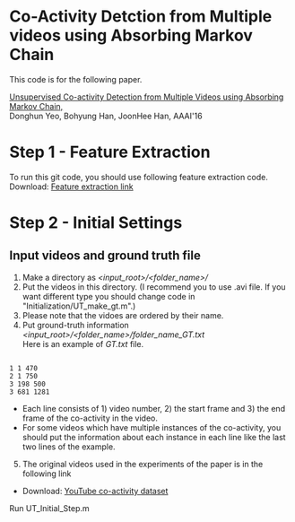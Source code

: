 # Co-Activity Detction from Multiple videos using Absorbing Markov Chain

This code is for the following paper.

<a href="http://cvlab.postech.ac.kr/research/coactivity/">Unsupervised Co-activity Detection from Multiple Videos using Absorbing Markov Chain,</a><br>
Donghun Yeo, Bohyung Han, JoonHee Han, AAAI'16

# Step 1 - Feature Extraction
To run this git code, you should use following feature extraction code.<br>
Download: <a href="http://cvlab.postech.ac.kr/research/coactivity/yeo-han.pdf">Feature extraction link</a>

# Step 2 - Initial Settings
## Input videos and ground truth file
  1. Make a directory as _<input_root>/<folder_name>/_ <br>
  2. Put the videos in this directory. (I recommend you to use .avi file. If you want different type you should change code in "Initialization/UT_make_gt.m".)
  3. Please note that the vidoes are ordered by their name.
  4. Put ground-truth information _<input_root>/<folder_name>/folder_name_GT.txt_ <br>
  Here is an example of _GT.txt_ file.
<pre><code>
1 1 470
2 1 750
3 198 500
3 681 1281
</code></pre>
  - Each line consists of 1) video number, 2) the start frame and 3) the end frame of the co-activity in the video.<br>
  - For some videos which have multiple instances of the co-activity, you should put the information about each instance in each line like the last two lines of the example.

  5. The original videos used in the experiments of the paper is in the following link
  - Download: <a href="https://drive.google.com/open?id=0B89l1vetFfpqYzZqR3RXZ09jeDg">YouTube co-activity dataset</a> </li>
  


Run UT_Initial_Step.m <br>
